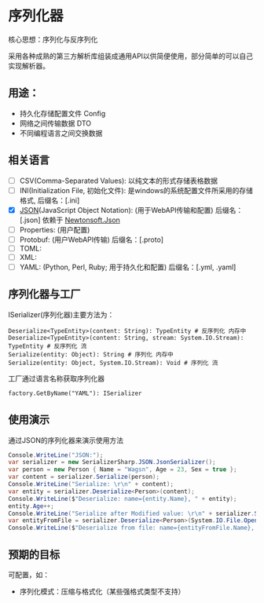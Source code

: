 # 序列化器

核心思想：序列化与反序列化

采用各种成熟的第三方解析库组装成通用API以供简便使用，部分简单的可以自己实现解析器。

## 用途：

- 持久化存储配置文件 Config
- 网络之间传输数据 DTO
- 不同编程语言之间交换数据

## 相关语言

- [ ] CSV(Comma-Separated Values): 以纯文本的形式存储表格数据
- [ ] INI(Initialization File, 初始化文件): 是windows的系统配置文件所采用的存储格式, 后缀名：[.ini]
- [x] [JSON](https://www.json.org/)(JavaScript Object Notation): (用于WebAPI传输和配置) 后缀名：[.json] 依赖于 [Newtonsoft.Json](https://github.com/JamesNK/Newtonsoft.Json)
- [ ] Properties: (用户配置)
- [ ] Protobuf: (用户WebAPI传输) 后缀名：[.proto]
- [ ] TOML:
- [ ] XML:
- [ ] YAML: (Python, Perl, Ruby; 用于持久化和配置) 后缀名：[.yml, .yaml]

## 序列化器与工厂

ISerializer(序列化器)主要方法为：
```
Deserialize<TypeEntity>(content: String): TypeEntity # 反序列化 内存中
Deserialize<TypeEntity>(content: String, stream: System.IO.Stream): TypeEntity # 反序列化 流
Serialize(entity: Object): String # 序列化 内存中
Serialize(entity: Object, System.IO.Stream): Void # 序列化 流
```
工厂通过语言名称获取序列化器
```txt
factory.GetByName("YAML"): ISerializer
```

## 使用演示

通过JSON的序列化器来演示使用方法
```csharp
Console.WriteLine("JSON:");
var serializer = new SerializerSharp.JSON.JsonSerializer();
var person = new Person { Name = "Wagsn", Age = 23, Sex = true };
var content = serializer.Serialize(person);
Console.WriteLine("Serialize: \r\n" + content);
var entity = serializer.Deserialize<Person>(content);
Console.WriteLine($"Deserialize: name={entity.Name}, " + entity);
entity.Age++;
Console.WriteLine("Serialize after Modified value: \r\n" + serializer.Serialize(entity));
var entityFromFile = serializer.Deserialize<Person>(System.IO.File.OpenRead("person.json"));
Console.WriteLine($"Deserialize from file: name={entityFromFile.Name}, " + entityFromFile);
```
## 预期的目标

可配置，如：
- 序列化模式：压缩与格式化（某些强格式类型不支持）
